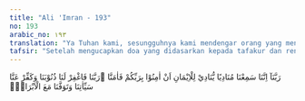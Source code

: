 ```yaml
---
title: "Ali 'Imran - 193"
no: 193
arabic_no: ١٩٣
translation: "Ya Tuhan kami, sesungguhnya kami mendengar orang yang menyeru kepada iman, (yaitu), “Berimanlah kamu kepada Tuhanmu,” maka kami pun beriman. Ya Tuhan kami, ampunilah dosa-dosa kami dan hapuskanlah kesalahan-kesalahan kami, dan matikanlah kami beserta orang-orang yang berbakti."
tafsir: "Setelah mengucapkan doa yang didasarkan kepada tafakur dan renungan tentang alam dan segala keajaibannya seperti tersebut di atas, maka disusul lagi dengan doa yang menggambarkan perhatian pada panggilan yang didengarnya. Ya Allah kami telah mendengar seruan Rasul-Mu, yang menyeru agar kami beriman kepada-Mu dan membenarkan firman-Mu, maka segera kami beriman, melakukan segala perintah-Mu, menjauhi segala larangan-Mu, sesuai dengan anjuran yang dibawa oleh Rasul-Mu.\n\nOleh karena itu ampunilah dosa-dosa yang telah kami lakukan dan hapuskanlah dari kami dosa-dosa kecil yang pernah kami perbuat, serta matikanlah kami di dalam keadaan husnul-khatimah, bersama-sama dengan orang-orang baik yang banyak berbuat kebajikan."
---
```

رَبَّنَآ اِنَّنَا سَمِعْنَا مُنَادِيًا يُّنَادِيْ لِلْاِيْمَانِ اَنْ اٰمِنُوْا بِرَبِّكُمْ فَاٰمَنَّا ۖرَبَّنَا فَاغْفِرْ لَنَا ذُنُوْبَنَا وَكَفِّرْ عَنَّا سَيِّاٰتِنَا وَتَوَفَّنَا مَعَ الْاَبْرَارِۚ 